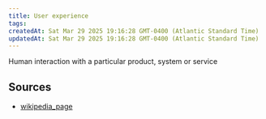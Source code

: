 ```yaml
---
title: User experience
tags: 
createdAt: Sat Mar 29 2025 19:16:28 GMT-0400 (Atlantic Standard Time)
updatedAt: Sat Mar 29 2025 19:16:28 GMT-0400 (Atlantic Standard Time)
---
```



Human interaction with a particular product, system or service



## Sources
- [wikipedia_page](https://en.wikipedia.org/wiki/User_experience)
